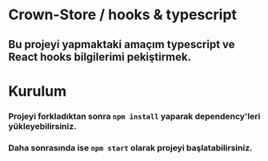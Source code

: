 # Crown-Store / hooks & typescript

## Bu projeyi yapmaktaki amaçım typescript ve React hooks bilgilerimi pekiştirmek. 


# Kurulum

### Projeyi forkladıktan sonra `npm install` yaparak dependency'leri yükleyebilirsiniz.
### Daha sonrasında ise `npm start` olarak projeyi başlatabilirsiniz.
